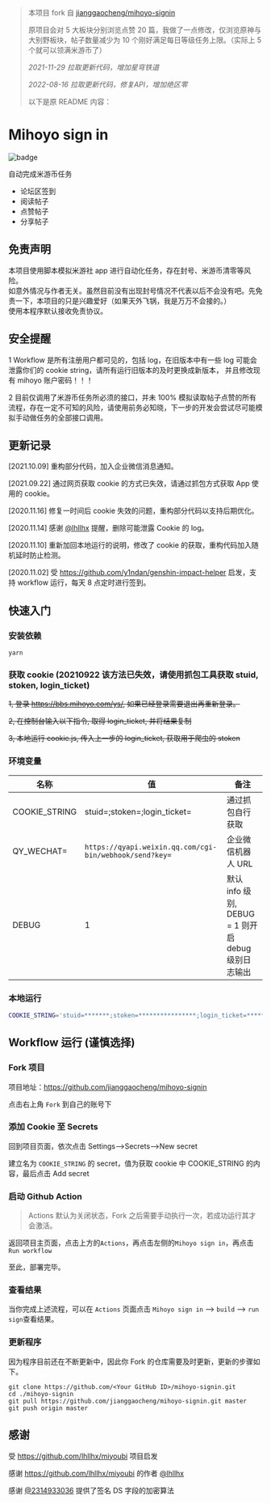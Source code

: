 > 本项目 fork 自 [jianggaocheng/mihoyo-signin](https://github.com/jianggaocheng/mihoyo-signin)
>
> 原项目会对 5 大板块分别浏览点赞 20 篇，我做了一点修改，仅浏览原神与大别野板块，帖子数量减少为 10 个刚好满足每日等级任务上限。（实际上 5 个就可以领满米游币了）
>
> *2021-11-29 拉取更新代码，增加星穹铁道*
>
> *2022-08-16 拉取更新代码，修复API，增加绝区零*
>
> 以下是原 README 内容：

# Mihoyo sign in

![badge](https://github.com/jianggaocheng/mihoyo-signin/workflows/Mihoyo%20SignIn/badge.svg)

自动完成米游币任务

- 论坛区签到
- 阅读帖子
- 点赞帖子
- 分享帖子

## 免责声明
本项目使用脚本模拟米游社 app 进行自动化任务，存在封号、米游币清零等风险。   
如意外情况与作者无关。虽然目前没有出现封号情况不代表以后不会没有吧。先免责一下，本项目的只是兴趣爱好（如果天外飞锅，我是万万不会接的。）   
使用本程序默认接收免责协议。   

## 安全提醒  
1 Workflow 是所有注册用户都可见的，包括 log，在旧版本中有一些 log 可能会泄露你们的 cookie string，请所有运行旧版本的及时更换成新版本，
并且修改现有 mihoyo 账户密码！！！

2 目前仅调用了米游币任务所必须的接口，并未 100% 模拟读取帖子点赞的所有流程，存在一定不可知的风险，请使用前务必知晓，下一步的开发会尝试尽可能模拟手动做任务的全部接口调用。

## 更新记录 
[2021.10.09] 重构部分代码，加入企业微信消息通知。

[2021.09.22] 通过网页获取 cookie 的方式已失效，请通过抓包方式获取 App 使用的 cookie。

[2020.11.16] 修复一时间后 cookie 失效的问题，重构部分代码以支持后期优化。

[2020.11.14] 感谢 [@lhllhx](https://github.com/lhllhx) 提醒，删除可能泄露 Cookie 的 log。

[2020.11.10] 重新加回本地运行的说明，修改了 cookie 的获取，重构代码加入随机延时防止检测。

[2020.11.02] 受 https://github.com/y1ndan/genshin-impact-helper 启发，支持 workflow 运行，每天 8 点定时进行签到。

## 快速入门

### 安装依赖

```
yarn
```

### 获取 cookie (20210922 该方法已失效，请使用抓包工具获取 stuid, stoken, login_ticket)
~~1, 登录 https://bbs.mihoyo.com/ys/, 如果已经登录需要退出再重新登录。~~

~~2, 在控制台输入以下指令, 取得 login_ticket, 并将结果复制~~

~~3, 本地运行 cookie.js, 传入上一步的 login_ticket, 获取用于爬虫的 stoken~~

### 环境变量
名称 | 值 |  备注  
-|-|-
COOKIE_STRING | stuid=;stoken=;login_ticket= | 通过抓包自行获取 |
QY_WECHAT= | `https://qyapi.weixin.qq.com/cgi-bin/webhook/send?key=` | 企业微信机器人 URL |
DEBUG | 1 | 默认 info 级别, DEBUG = 1 则开启 debug 级别日志输出 |

### 本地运行
```bash
COOKIE_STRING='stuid=*******;stoken=****************;login_ticket=********************;' node dist/main.js
```

## Workflow 运行 (谨慎选择)

### Fork 项目

项目地址：https://github.com/jianggaocheng/mihoyo-signin

点击右上角 `Fork` 到自己的账号下

### 添加 Cookie 至 Secrets

回到项目页面，依次点击 Settings-->Secrets-->New secret

建立名为 `COOKIE_STRING` 的 secret，值为获取 cookie 中 COOKIE_STRING 的内容，最后点击 Add secret

### 启动 Github Action

> Actions 默认为关闭状态，Fork 之后需要手动执行一次，若成功运行其才会激活。

返回项目主页面，点击上方的`Actions`，再点击左侧的`Mihoyo sign in`，再点击`Run workflow`

至此，部署完毕。

### 查看结果

当你完成上述流程，可以在 `Actions` 页面点击 `Mihoyo sign in` --> `build` --> `run sign`查看结果。

### 更新程序

因为程序目前还在不断更新中，因此你 Fork 的仓库需要及时更新，更新的步骤如下。

```
git clone https://github.com/<Your GitHub ID>/mihoyo-signin.git
cd ./mihoyo-signin
git pull https://github.com/jianggaocheng/mihoyo-signin.git master
git push origin master
```

## 感谢

受 https://github.com/lhllhx/miyoubi 项目启发

感谢 https://github.com/lhllhx/miyoubi 的作者 [@lhllhx](https://github.com/lhllhx)

感谢 [@2314933036](https://github.com/2314933036) 提供了签名 DS 字段的加密算法
